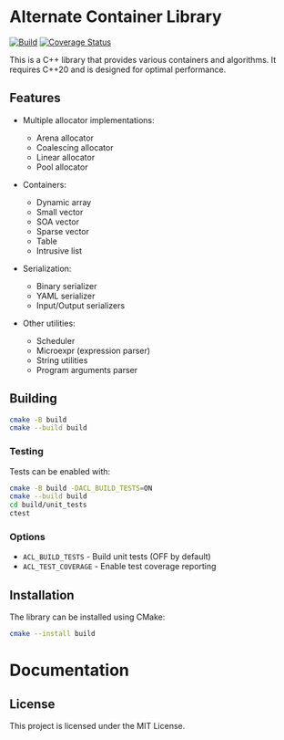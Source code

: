 # Alternate Container Library

[![Build](https://github.com/obhi-d/acl/actions/workflows/test_and_coverage.yml/badge.svg)](https://github.com/obhi-d/acl/actions/workflows/test_and_coverage.yml)
[![Coverage Status](https://coveralls.io/repos/github/obhi-d/acl/badge.svg)](https://coveralls.io/github/obhi-d/acl)

This is a C++ library that provides various containers and algorithms. It requires C++20 and is designed for optimal performance.

## Features

- Multiple allocator implementations:
	- Arena allocator
	- Coalescing allocator
	- Linear allocator
	- Pool allocator
	
- Containers:
	- Dynamic array
	- Small vector
	- SOA vector
	- Sparse vector
	- Table
	- Intrusive list

- Serialization:
	- Binary serializer
	- YAML serializer
	- Input/Output serializers

- Other utilities:
	- Scheduler
	- Microexpr (expression parser)
	- String utilities
	- Program arguments parser

## Building

```bash
cmake -B build
cmake --build build
```

### Testing

Tests can be enabled with:

```bash
cmake -B build -DACL_BUILD_TESTS=ON
cmake --build build
cd build/unit_tests
ctest
```

### Options

- `ACL_BUILD_TESTS` - Build unit tests (OFF by default)
- `ACL_TEST_COVERAGE` - Enable test coverage reporting

## Installation

The library can be installed using CMake:

```bash
cmake --install build
```

# Documentation



## License

This project is licensed under the MIT License.